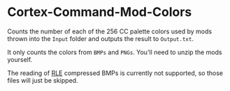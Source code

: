 # Cortex-Command-Mod-Colors

Counts the number of each of the 256 CC palette colors used by mods thrown into the `Input` folder and outputs the result to `Output.txt`.

It only counts the colors from `BMPs` and `PNGs`. You'll need to unzip the mods yourself.

The reading of [RLE](https://en.wikipedia.org/wiki/Run-length_encoding) compressed BMPs is currently not supported, so those files will just be skipped.